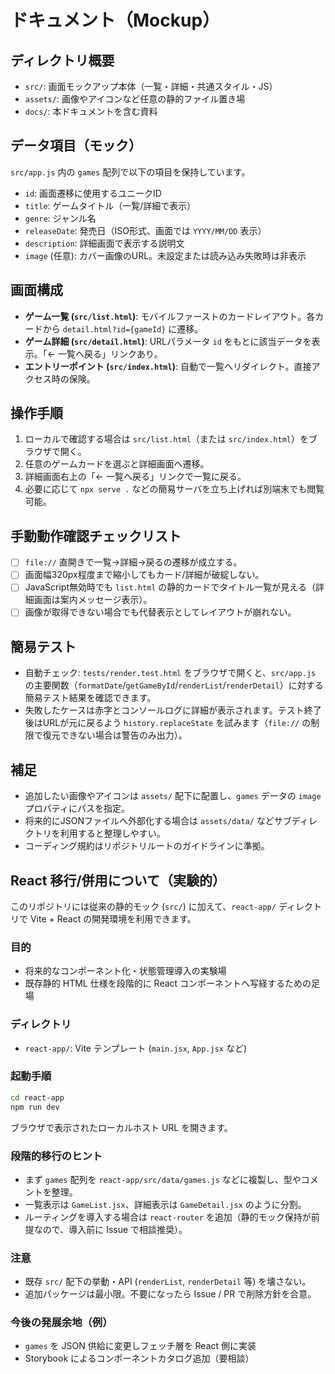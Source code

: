 # ドキュメント（Mockup）

## ディレクトリ概要
- `src/`: 画面モックアップ本体（一覧・詳細・共通スタイル・JS）
- `assets/`: 画像やアイコンなど任意の静的ファイル置き場
- `docs/`: 本ドキュメントを含む資料

## データ項目（モック）
`src/app.js` 内の `games` 配列で以下の項目を保持しています。
- `id`: 画面遷移に使用するユニークID
- `title`: ゲームタイトル（一覧/詳細で表示）
- `genre`: ジャンル名
- `releaseDate`: 発売日（ISO形式、画面では `YYYY/MM/DD` 表示）
- `description`: 詳細画面で表示する説明文
- `image` (任意): カバー画像のURL。未設定または読み込み失敗時は非表示

## 画面構成
- **ゲーム一覧 (`src/list.html`)**: モバイルファーストのカードレイアウト。各カードから `detail.html?id={gameId}` に遷移。
- **ゲーム詳細 (`src/detail.html`)**: URLパラメータ `id` をもとに該当データを表示。「← 一覧へ戻る」リンクあり。
- **エントリーポイント (`src/index.html`)**: 自動で一覧へリダイレクト。直接アクセス時の保険。

## 操作手順
1. ローカルで確認する場合は `src/list.html`（または `src/index.html`）をブラウザで開く。
2. 任意のゲームカードを選ぶと詳細画面へ遷移。
3. 詳細画面右上の「← 一覧へ戻る」リンクで一覧に戻る。
4. 必要に応じて `npx serve .` などの簡易サーバを立ち上げれば別端末でも閲覧可能。

## 手動動作確認チェックリスト
- [ ] `file://` 直開きで一覧→詳細→戻るの遷移が成立する。
- [ ] 画面幅320px程度まで縮小してもカード/詳細が破綻しない。
- [ ] JavaScript無効時でも `list.html` の静的カードでタイトル一覧が見える（詳細画面は案内メッセージ表示）。
- [ ] 画像が取得できない場合でも代替表示としてレイアウトが崩れない。

## 簡易テスト
- 自動チェック: `tests/render.test.html` をブラウザで開くと、`src/app.js` の主要関数（`formatDate`/`getGameById`/`renderList`/`renderDetail`）に対する簡易テスト結果を確認できます。
- 失敗したケースは赤字とコンソールログに詳細が表示されます。テスト終了後はURLが元に戻るよう `history.replaceState` を試みます（`file://` の制限で復元できない場合は警告のみ出力）。

## 補足
- 追加したい画像やアイコンは `assets/` 配下に配置し、`games` データの `image` プロパティにパスを指定。
- 将来的にJSONファイルへ外部化する場合は `assets/data/` などサブディレクトリを利用すると整理しやすい。
- コーディング規約はリポジトリルートのガイドラインに準拠。

## React 移行/併用について（実験的）
このリポジトリには従来の静的モック (`src/`) に加えて、`react-app/` ディレクトリで Vite + React の開発環境を利用できます。

### 目的
- 将来的なコンポーネント化・状態管理導入の実験場
- 既存静的 HTML 仕様を段階的に React コンポーネントへ写経するための足場

### ディレクトリ
- `react-app/`: Vite テンプレート (`main.jsx`, `App.jsx` など)

### 起動手順
```bash
cd react-app
npm run dev
```
ブラウザで表示されたローカルホスト URL を開きます。

### 段階的移行のヒント
- まず `games` 配列を `react-app/src/data/games.js` などに複製し、型やコメントを整理。
- 一覧表示は `GameList.jsx`、詳細表示は `GameDetail.jsx` のように分割。
- ルーティングを導入する場合は `react-router` を追加（静的モック保持が前提なので、導入前に Issue で相談推奨）。

### 注意
- 既存 `src/` 配下の挙動・API (`renderList`, `renderDetail` 等) を壊さない。
- 追加パッケージは最小限。不要になったら Issue / PR で削除方針を合意。

### 今後の発展余地（例）
- `games` を JSON 供給に変更しフェッチ層を React 側に実装
- Storybook によるコンポーネントカタログ追加（要相談）

